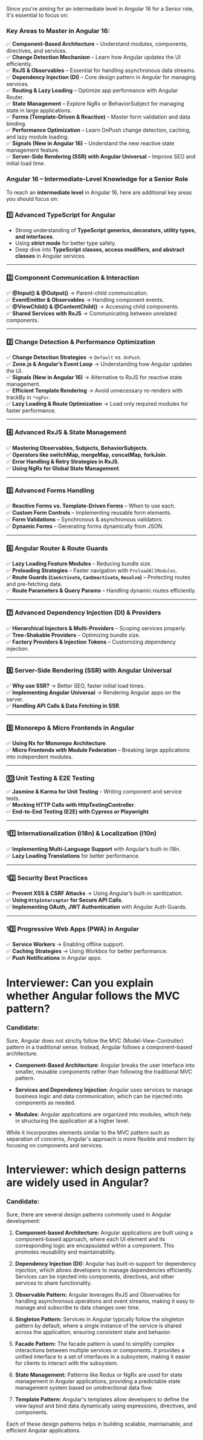 Since you're aiming for an intermediate level in Angular 16 for a Senior role, it's essential to focus on:  

### **Key Areas to Master in Angular 16:**  
✅ **Component-Based Architecture** – Understand modules, components, directives, and services.  
✅ **Change Detection Mechanism** – Learn how Angular updates the UI efficiently.  
✅ **RxJS & Observables** – Essential for handling asynchronous data streams.  
✅ **Dependency Injection (DI)** – Core design pattern in Angular for managing services.  
✅ **Routing & Lazy Loading** – Optimize app performance with Angular Router.  
✅ **State Management** – Explore NgRx or BehaviorSubject for managing state in large applications.  
✅ **Forms (Template-Driven & Reactive)** – Master form validation and data binding.  
✅ **Performance Optimization** – Learn OnPush change detection, caching, and lazy module loading.  
✅ **Signals (New in Angular 16)** – Understand the new reactive state management feature.  
✅ **Server-Side Rendering (SSR) with Angular Universal** – Improve SEO and initial load time.  

### **Angular 16 – Intermediate-Level Knowledge for a Senior Role**  

To reach an **intermediate level** in Angular 16, here are additional key areas you should focus on:  

### **1️⃣ Advanced TypeScript for Angular**  
- Strong understanding of **TypeScript generics, decorators, utility types, and interfaces**.  
- Using **strict mode** for better type safety.  
- Deep dive into **TypeScript classes, access modifiers, and abstract classes** in Angular services.  

---

### **2️⃣ Component Communication & Interaction**  
✅ **@Input() & @Output()** → Parent-child communication.  
✅ **EventEmitter & Observables** → Handling component events.  
✅ **@ViewChild() & @ContentChild()** → Accessing child components.  
✅ **Shared Services with RxJS** → Communicating between unrelated components.  

---

### **3️⃣ Change Detection & Performance Optimization**  
✅ **Change Detection Strategies** → `Default` vs. `OnPush`.  
✅ **Zone.js & Angular’s Event Loop** → Understanding how Angular updates the UI.  
✅ **Signals (New in Angular 16)** → Alternative to RxJS for reactive state management.  
✅ **Efficient Template Rendering** → Avoid unnecessary re-renders with trackBy in `*ngFor`.  
✅ **Lazy Loading & Route Optimization** → Load only required modules for faster performance.  

---

### **4️⃣ Advanced RxJS & State Management**  
✅ **Mastering Observables, Subjects, BehaviorSubjects**.  
✅ **Operators like switchMap, mergeMap, concatMap, forkJoin**.  
✅ **Error Handling & Retry Strategies in RxJS**.  
✅ **Using NgRx for Global State Management**.  

---

### **5️⃣ Advanced Forms Handling**  
✅ **Reactive Forms vs. Template-Driven Forms** – When to use each.  
✅ **Custom Form Controls** – Implementing reusable form elements.  
✅ **Form Validations** – Synchronous & asynchronous validators.  
✅ **Dynamic Forms** – Generating forms dynamically from JSON.  

---

### **6️⃣ Angular Router & Route Guards**  
✅ **Lazy Loading Feature Modules** – Reducing bundle size.  
✅ **Preloading Strategies** – Faster navigation with `PreloadAllModules`.  
✅ **Route Guards (`CanActivate`, `CanDeactivate`, `Resolve`)** – Protecting routes and pre-fetching data.  
✅ **Route Parameters & Query Params** – Handling dynamic routes efficiently.  

---

### **7️⃣ Advanced Dependency Injection (DI) & Providers**  
✅ **Hierarchical Injectors & Multi-Providers** – Scoping services properly.  
✅ **Tree-Shakable Providers** – Optimizing bundle size.  
✅ **Factory Providers & Injection Tokens** – Customizing dependency injection.  

---

### **8️⃣ Server-Side Rendering (SSR) with Angular Universal**  
✅ **Why use SSR?** → Better SEO, faster initial load times.  
✅ **Implementing Angular Universal** → Rendering Angular apps on the server.  
✅ **Handling API Calls & Data Fetching in SSR**.  

---

### **9️⃣ Monorepo & Micro Frontends in Angular**  
✅ **Using Nx for Monorepo Architecture**.  
✅ **Micro Frontends with Module Federation** – Breaking large applications into independent modules.  

---

### **🔟 Unit Testing & E2E Testing**  
✅ **Jasmine & Karma for Unit Testing** – Writing component and service tests.  
✅ **Mocking HTTP Calls with HttpTestingController**.  
✅ **End-to-End Testing (E2E) with Cypress or Playwright**.  

---

### **11️⃣ Internationalization (i18n) & Localization (l10n)**  
✅ **Implementing Multi-Language Support** with Angular’s built-in i18n.  
✅ **Lazy Loading Translations** for better performance.  

---

### **12️⃣ Security Best Practices**  
✅ **Prevent XSS & CSRF Attacks** → Using Angular’s built-in sanitization.  
✅ **Using `HttpInterceptor` for Secure API Calls**.  
✅ **Implementing OAuth, JWT Authentication** with Angular Auth Guards.  

---

### **13️⃣ Progressive Web Apps (PWA) in Angular**  
✅ **Service Workers** → Enabling offline support.  
✅ **Caching Strategies** → Using Workbox for better performance.  
✅ **Push Notifications** in Angular apps.  


# Interviewer: **Can you explain whether Angular follows the MVC pattern?**

### Candidate:
Sure, Angular does not strictly follow the MVC (Model-View-Controller) pattern in a traditional sense. Instead, Angular follows a component-based architecture. 

- **Component-Based Architecture**: Angular breaks the user interface into smaller, reusable components rather than following the traditional MVC pattern.

- **Services and Dependency Injection**: Angular uses services to manage business logic and data communication, which can be injected into components as needed.

- **Modules**: Angular applications are organized into modules, which help in structuring the application at a higher level.

While it incorporates elements similar to the MVC pattern such as separation of concerns, Angular's approach is more flexible and modern by focusing on components and services.


# Interviewer: **which design patterns are widely used in Angular?**

### Candidate:
Sure, there are several design patterns commonly used in Angular development:

1. **Component-based Architecture:**
   Angular applications are built using a component-based approach, where each UI element and its corresponding logic are encapsulated within a component. This promotes reusability and maintainability.

2. **Dependency Injection (DI):**
   Angular has built-in support for dependency injection, which allows developers to manage dependencies efficiently. Services can be injected into components, directives, and other services to share functionality.

3. **Observable Pattern:**
   Angular leverages RxJS and Observables for handling asynchronous operations and event streams, making it easy to manage and subscribe to data changes over time.

4. **Singleton Pattern:**
   Services in Angular typically follow the singleton pattern by default, where a single instance of the service is shared across the application, ensuring consistent state and behavior.

5. **Facade Pattern:**
   The facade pattern is used to simplify complex interactions between multiple services or components. It provides a unified interface to a set of interfaces in a subsystem, making it easier for clients to interact with the subsystem.

6. **State Management:**
   Patterns like Redux or NgRx are used for state management in Angular applications, providing a predictable state management system based on unidirectional data flow.

7. **Template Pattern:**
   Angular's templates allow developers to define the view layout and bind data dynamically using expressions, directives, and components.

Each of these design patterns helps in building scalable, maintainable, and efficient Angular applications.
